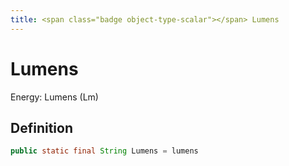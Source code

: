 ```yaml
---
title: <span class="badge object-type-scalar"></span> Lumens
---
```

# <span class="badge object-type-scalar"></span> Lumens

Energy: Lumens (Lm)

## Definition

```java
public static final String Lumens = lumens
```
